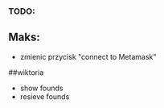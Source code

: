 ### TODO:
## Maks:
- zmienic przycisk "connect to Metamask"


##wiktoria
- show founds
- resieve founds

